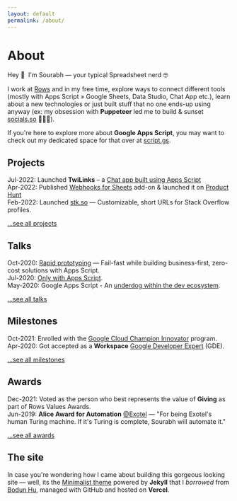 ```yaml
---
layout: default
permalink: /about/
---
```


<h1>About</h1>

Hey 👋&nbsp;&nbsp;I'm Sourabh — your typical Spreadsheet nerd 🤓

I work at [Rows](https://rows.com) and in my free time, explore ways to connect different tools (mostly with Apps Script » Google Sheets, Data Studio, Chat App etc.), learn about a new technologies or just built stuff that no one ends-up using anyway (ex: my obsession with **Puppeteer** led me to build & sunset [socials.so](https://socials.so/) 🤦🏽‍♀️).

If you're here to explore more about **Google Apps Script**, you may want to check out my dedicated space for that over at [script.gs](https://script.gs).

## Projects

Jul-2022: Launched **TwiLinks** – a [Chat app built using Apps Script](https://script.gs/introducing-twilinks-a-chat-app-built-using-apps-script/)<br />
Apr-2022: Published [Webhooks for Sheets](https://workspace.google.com/marketplace/app/webhooks_for_sheets/860288437469) add-on & launched it on [Product Hunt](https://www.producthunt.com/posts/webhooks-for-sheets)<br />
Feb-2022: Launched [stk.so](https://stk.so/) — Customizable, short URLs for Stack Overflow profiles.<br />

[...see all projects](/projects/)

## Talks

Oct-2020: [Rapid prototyping](https://script.gs/talk-4-rapid-prototyping/) — Fail-fast while building business-first, zero-cost solutions with Apps Script.<br />
Jul-2020: [Only with Apps Script](https://script.gs/talk-3-only-with-apps-script/).<br />
May-2020: Google Apps Script - An [underdog within the dev ecosystem](https://script.gs/talk-2-google-apps-script-an-underdog-within-the-dev-ecosystem/).<br />

[...see all talks](/talks/)

## Milestones

Oct-2021: Enrolled with the [Google Cloud Champion Innovator](https://cloud.google.com/innovators/champions?specialization=workspace&text=Sourabh) program.<br />
Apr-2020: Got accepted as a **Workspace** [Google Developer Expert](https://developers.google.com/community/experts/directory/profile/profile-sourabh-choraria) (GDE).<br />

[...see all milestones](/milestones/)

## Awards

Dec-2021: Voted as the person who best represents the value of **Giving** as part of Rows Values Awards.<br />
Jun-2019: **Alice Award for Automation** [@Exotel](https://www.linkedin.com/company/exotel-techcom-private-limited/) — "For being Exotel's human Turing machine. If it's Turing is complete, Sourabh will automate it."<br />

[...see all awards](/awards/)

## The site

In case you're wondering how I came about building this gorgeous looking site — well, its the [Minimalist theme](https://www.bodunhu.com/minimalist/) powered by **Jekyll** that I _borrowed_ from [Bodun Hu](https://twitter.com/BodunHu), managed with GitHub and hosted on **Vercel**.